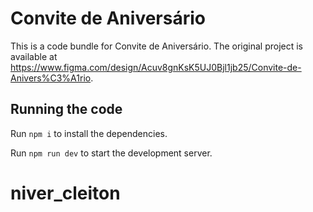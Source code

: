 
  # Convite de Aniversário

  This is a code bundle for Convite de Aniversário. The original project is available at https://www.figma.com/design/Acuv8gnKsK5UJ0Bjl1jb25/Convite-de-Anivers%C3%A1rio.

  ## Running the code

  Run `npm i` to install the dependencies.

  Run `npm run dev` to start the development server.
  # niver_cleiton
